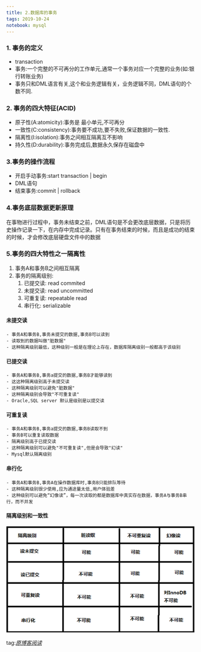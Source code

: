 ```yaml
---
title: 2.数据库的事务
tags: 2019-10-24
notebook: mysql
---
```

### 1. 事务的定义

* transaction
* 事务:一个完整的不可再分的工作单元,通常一个事务对应一个完整的业务(如:银行转账业务)
* 事务只和DML语言有关,这个和业务逻辑有关，业务逻辑不同，DML语句的个数不同.

### 2. 事务的四大特征(ACID)

* 原子性(A:atomicity):事务是 最小单元,不可再分
* 一致性(C:consistency):事务要不成功,要不失败,保证数据的一致性.
* 隔离性(I:isolation):事务之间相互隔离互不影响
* 持久性(D:durability):事务完成后,数据永久保存在磁盘中

### 3.事务的操作流程

* 开启手动事务:start transaction | begin
* DML语句
* 结束事务:commit | rollback

### 4.事务底层数据更新原理

在事物进行过程中，事务未结束之前，DML语句是不会更改底层数据，只是将历史操作记录一下，在内存中完成记录。只有在事务结束的时候，而且是成功的结束的时候，才会修改底层硬盘文件中的数据

### 5.事务的四大特性之一隔离性

1. 事务A和事务B之间相互隔离
2. 事务的隔离级别:
   1. 已提交读: read commited
   2. 未提交读: read uncommitted
   3. 可重复读: repeatable read
   4. 串行化: serializable

#### 未提交读

    - 事务A和事务B,事务未提交的数据,事务B可以读到
    - 读取到的数据叫做"脏数据"
    - 这种隔离级别最低，这种级别一般是在理论上存在，数据库隔离级别一般都高于该级别

#### 已提交读

    - 事务A和事务B,事务a提交的数据,事务B才能够读到
    - 这这种隔离级别高于未提交读
    - 这种隔离级别可以避免"脏数据"
    - 这种隔离级别会导致"不可重复读"
    - Oracle,SQL server 默认是级别是以提交读

#### 可重复读

    - 事务A和事务B,事务a提交的数据,事务B读取不到
    - 事务B可以重复读取数据
    - 隔离级别高于已提交读
    - 这种隔离级别可以避免"不可重复读",但是会导致"幻读"
    - Mysql默认隔离级别
  
#### 串行化

    - 事务A和事务B,事务A在操作数据库时,事务B只能排队等待
    - 这种隔离级别很少使用,应为通途量太低,用户体验差
    - 这种级别可以避免“幻像读”，每一次读取的都是数据库中真实存在数据，事务A与事务B串行，而不并发

#### 隔离级别和一致性

![隔离级别和一致性](./images/隔离级别与一致性.png)

tag:*[原博客阅读][1]*

[1]:https://blog.csdn.net/w_linux/article/details/79666086
